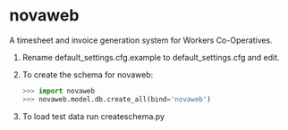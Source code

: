 # novaweb
A timesheet and invoice generation system for Workers Co-Operatives.

1. Rename default_settings.cfg.example to default_settings.cfg and edit.

1. To create the schema for novaweb:
    ```py
    >>> import novaweb
    >>> novaweb.model.db.create_all(bind='novaweb')
    ```
1. To load test data run createschema.py
